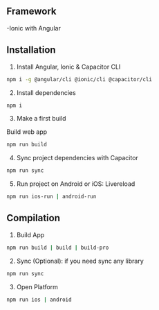 ## Framework

-Ionic with Angular

## Installation

1. Install Angular, Ionic & Capacitor CLI

```bash
npm i -g @angular/cli @ionic/cli @capacitor/cli
```

2. Install dependencies

```bash
npm i
```

3. Make a first build

Build web app

```bash
npm run build
```

4. Sync project dependencies with Capacitor

```bash
npm run sync
```

5. Run project on Android or iOS: Livereload

```bash
npm run ios-run | android-run
```


## Compilation

1. Build App


```bash
npm run build | build | build-pro
```

2. Sync (Optional): if you need sync any library


```bash
npm run sync
```

3. Open Platform


```bash
npm run ios | android
```
